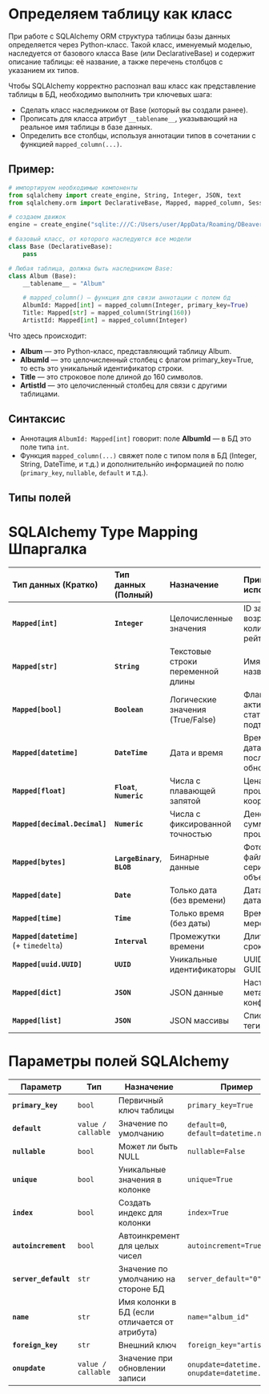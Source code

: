 # Определяем таблицу как класс

При работе с SQLAlchemy ORM структура таблицы базы данных определяется через Python-класс. Такой класс, именуемый моделью, наследуется от базового класса Base (или DeclarativeBase) и содержит описание таблицы: её название, а также перечень столбцов с указанием их типов.

Чтобы SQLAlchemy корректно распознал ваш класс как представление таблицы в БД, необходимо выполнить три ключевых шага:  
- Сделать класс наследником от Base (который вы создали ранее).  
- Прописать для класса атрибут `__tablename__`, указывающий на реальное имя таблицы в базе данных.  
- Определить все столбцы, используя аннотации типов в сочетании с функцией `mapped_column(...)`.  

## Пример:

```python
# импортируем необходимые компоненты
from sqlalchemy import create_engine, String, Integer, JSON, text
from sqlalchemy.orm import DeclarativeBase, Mapped, mapped_column, Session

# создаем движок
engine = create_engine("sqlite:///C:/Users/user/AppData/Roaming/DBeaverData/workspace6/.metadata/sample-database-sqlite-1/Chinook.db")

# базовый класс, от которого наследуются все модели
class Base (DeclarativeBase):
    pass

# Любая таблица, должна быть наследником Base:
class Album (Base):  
    __tablename__ = "Album"

    # mapped_column() — функция для связи аннотации с полем бд
    AlbumId: Mapped[int] = mapped_column(Integer, primary_key=True)
    Title: Mapped[str] = mapped_column(String(160))
    ArtistId: Mapped[int] = mapped_column(Integer)
```

Что здесь происходит:  
- **Album** — это Python-класс, представляющий таблицу Album.  
- **AlbumId** — это целочисленный столбец с флагом primary_key=True, то есть это уникальный идентификатор строки.  
- **Title** — это строковое поле длиной до 160 символов.  
- **ArtistId** — это целочисленный столбец для связи с другими таблицами.  

## Синтаксис

- Аннотация `AlbumId: Mapped[int]` говорит: поле **AlbumId** — в БД это поле типа `int`.  
- Функция `mapped_column(...)` свяжет поле с типом поля в БД (Integer, String, DateTime, и т.д.) и дополнительнйо информацией по полю (`primary_key`, `nullable`, `default` и т.д.).

## Типы полей

# SQLAlchemy Type Mapping Шпаргалка

| Тип данных (Кратко) | Тип данных (Полный) | Назначение | Примеры использования |
| :--- | :--- | :--- | :--- |
| **`Mapped[int]`** | **`Integer`** | Целочисленные значения | ID записей, возраст, количество, рейтинг |
| **`Mapped[str]`** | **`String`** | Текстовые строки переменной длины | Имя, email, логин, название |
| **`Mapped[bool]`** | **`Boolean`** | Логические значения (True/False) | Флаги активности, статусы, подтверждения |
| **`Mapped[datetime]`** | **`DateTime`** | Дата и время | Время создания, дата события, последнее обновление |
| **`Mapped[float]`** | **`Float`**, **`Numeric`** | Числа с плавающей запятой | Цена, вес, проценты, координаты |
| **`Mapped[decimal.Decimal]`** | **`Numeric`** | Числа с фиксированной точностью | Денежные суммы, точные проценты |
| **`Mapped[bytes]`** | **`LargeBinary`**, **`BLOB`** | Бинарные данные | Фотографии, файлы, сериализованные объекты |
| **`Mapped[date]`** | **`Date`** | Только дата (без времени) | Дата рождения, дата события |
| **`Mapped[time]`** | **`Time`** | Только время (без даты) | Время начала мероприятия |
| **`Mapped[datetime]`**<br>(+ `timedelta`) | **`Interval`** | Промежутки времени | Длительность, срок действия |
| **`Mapped[uuid.UUID]`** | **`UUID`** | Уникальные идентификаторы | UUID ключи, GUID |
| **`Mapped[dict]`** | **`JSON`** | JSON данные | Настройки, мета-данные, конфигурации |
| **`Mapped[list]`** | **`JSON`** | JSON массивы | Списки значений, теги |

# Параметры полей SQLAlchemy

| Параметр | Тип | Назначение | Пример |
|----------|-----|------------|--------|
| **`primary_key`** | `bool` | Первичный ключ таблицы | `primary_key=True` |
| **`default`** | `value / callable` | Значение по умолчанию | `default=0`, `default=datetime.now` |
| **`nullable`** | `bool` | Может ли быть NULL | `nullable=False` |
| **`unique`** | `bool` | Уникальные значения в колонке | `unique=True` |
| **`index`** | `bool` | Создать индекс для колонки | `index=True` |
| **`autoincrement`** | `bool` | Автоинкремент для целых чисел | `autoincrement=True` |
| **`server_default`** | `str` | Значение по умолчанию на стороне БД | `server_default="0"` |
| **`name`** | `str` | Имя колонки в БД (если отличается от атрибута) | `name="album_id"` |
| **`foreign_key`** | `str` | Внешний ключ | `foreign_key="artists.id"` |
| **`onupdate`** | `value / callable` | Значение при обновлении записи | `onupdate=datetime.now` / `onupdate=datetime.utcnow` |